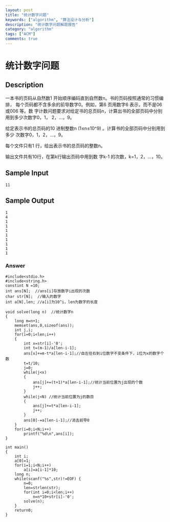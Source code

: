 ```yaml
---
layout: post
title: "统计数字问题"
keywords: ["algorithm", "算法设计与分析"]
description: "统计数字问题解题报告"
category: "algorithm"
tags: ["ACM"]
comments: true
---
```


# 统计数字问题

## Description

一本书的页码从自然数1 开始顺序编码直到自然数n。书的页码按照通常的习惯编排，
每个页码都不含多余的前导数字0。例如，第6 页用数字6 表示，而不是06 或006 等。数
字计数问题要求对给定书的总页码n，计算出书的全部页码中分别用到多少次数字0，1，
2，…，9。

给定表示书的总页码的10 进制整数n (1≤n≤10^9) 。计算书的全部页码中分别用到多少
次数字0，1，2，…，9。

每个文件只有1 行，给出表示书的总页码的整数n。

输出文件共有10行，在第k行输出页码中用到数
字k-1 的次数，k=1，2，…，10。

## Sample Input

```
11
```

## Sample Output

```
1
4
1
1
1
1
1
1
1
1
```

### Answer

```
#include<stdio.h>  
#include<string.h>  
constint N =10;  
int ans[N];  //ans[i]存放数字i出现的次数
char str[N];  //输入的数字
int a[N],len; //a[i]为10^i，len为数字的长度 

void solve(long n)  //统计数字n
{  
	long m=n+1;  
	memset(ans,0,sizeof(ans));  
	int j,i;  
	for(i=0;i<len;i++)  
	{  
		int x=str[i]-'0';  
		int t=(m-1)/a[len-i-1];  
		ans[x]+=m-t*a[len-i-1];//自左往右到i位数字不变条件下，i位为x的数字个数  
		t=t/10;  
		j=0;  
		while(j<x)  
		{  
			ans[j]+=(t+1)*a[len-i-1];//统计当前位置为j出现的个数  
			j++;  
		}  
		while(j<N) //统计当前位置为j的数目 
		{  
			ans[j]+=t*a[len-i-1];  
			j++;  
		}  
		ans[0]-=a[len-i-1];//消去前导0  
	}  
	for(i=0;i<N;i++)  
		printf("%d\n",ans[i]);  
}  

int main()  
{  
	int i;  
	a[0]=1;  
	for(i=1;i<N;i++)  
		a[i]=a[i-1]*10;  
	long n;  
	while(scanf("%s",str)!=EOF) {  
		n=0;  
		len=strlen(str);  
		for(int i=0;i<len;i++)  
			n=n*10+str[i]-'0';  
		solve(n);  
	}  
	return0;  
}

```
